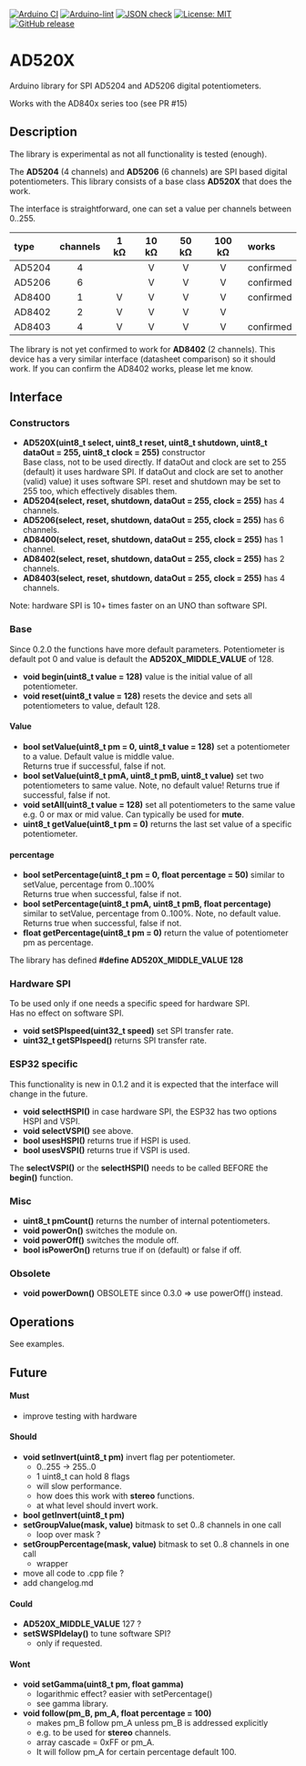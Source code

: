 
[![Arduino CI](https://github.com/RobTillaart/AD520X/workflows/Arduino%20CI/badge.svg)](https://github.com/marketplace/actions/arduino_ci)
[![Arduino-lint](https://github.com/RobTillaart/AD520X/actions/workflows/arduino-lint.yml/badge.svg)](https://github.com/RobTillaart/AD520X/actions/workflows/arduino-lint.yml)
[![JSON check](https://github.com/RobTillaart/AD520X/actions/workflows/jsoncheck.yml/badge.svg)](https://github.com/RobTillaart/AD520X/actions/workflows/jsoncheck.yml)
[![License: MIT](https://img.shields.io/badge/license-MIT-green.svg)](https://github.com/RobTillaart/AD520X/blob/master/LICENSE)
[![GitHub release](https://img.shields.io/github/release/RobTillaart/AD520X.svg?maxAge=3600)](https://github.com/RobTillaart/AD520X/releases)


# AD520X

Arduino library for SPI AD5204 and AD5206 digital potentiometers.

Works with the AD840x series too (see PR #15)


## Description

The library is experimental as not all functionality is tested (enough).

The **AD5204** (4 channels) and **AD5206** (6 channels) are SPI based digital potentiometers.
This library consists of a base class **AD520X** that does the work.

The interface is straightforward, one can set a value per channels between 0..255.

|  type    |  channels  |  1 kΩ | 10 kΩ | 50 kΩ | 100 kΩ |  works    |
|:---------|:----------:|:-----:|:-----:|:-----:|:------:|:----------|
|  AD5204  |    4       |       |   V   |   V   |   V    | confirmed |
|  AD5206  |    6       |       |   V   |   V   |   V    | confirmed |
|  AD8400  |    1       |   V   |   V   |   V   |   V    | confirmed |
|  AD8402  |    2       |   V   |   V   |   V   |   V    |
|  AD8403  |    4       |   V   |   V   |   V   |   V    | confirmed |  see PR #15

The library is not yet confirmed to work for **AD8402** (2 channels).
This device has  a very similar interface (datasheet comparison) so it should work. If you can confirm the AD8402 works, please let me know.


## Interface


### Constructors

- **AD520X(uint8_t select, uint8_t reset, uint8_t shutdown, uint8_t dataOut = 255, uint8_t clock = 255)** constructor  
Base class, not to be used directly.
If dataOut and clock are set to 255 (default) it uses hardware SPI. 
If dataOut and clock are set to another (valid) value) it uses software SPI.
reset and shutdown may be set to 255 too, which effectively disables them.  
- **AD5204(select, reset, shutdown, dataOut = 255, clock = 255)** has 4 channels.
- **AD5206(select, reset, shutdown, dataOut = 255, clock = 255)** has 6 channels.
- **AD8400(select, reset, shutdown, dataOut = 255, clock = 255)** has 1 channel.
- **AD8402(select, reset, shutdown, dataOut = 255, clock = 255)** has 2 channels.
- **AD8403(select, reset, shutdown, dataOut = 255, clock = 255)** has 4 channels.

Note: hardware SPI is 10+ times faster on an UNO than software SPI. 


### Base

Since 0.2.0 the functions have more default parameters. Potentiometer is default pot 0 
and value is default the **AD520X_MIDDLE_VALUE** of 128.

- **void begin(uint8_t value = 128)** value is the initial value of all potentiometer.
- **void reset(uint8_t value = 128)** resets the device and sets all potentiometers to value, default 128.

#### Value

- **bool setValue(uint8_t pm = 0, uint8_t value = 128)** set a potentiometer to a value. 
Default value is middle value.  
Returns true if successful, false if not.
- **bool setValue(uint8_t pmA, uint8_t pmB, uint8_t value)** set two potentiometers to same value.
Note, no default value!
Returns true if successful, false if not.
- **void setAll(uint8_t value = 128)** set all potentiometers to the same value e.g. 0 or max or mid value.
Can typically be used for **mute**.
- **uint8_t getValue(uint8_t pm = 0)** returns the last set value of a specific potentiometer.


#### percentage

- **bool setPercentage(uint8_t pm = 0, float percentage = 50)** similar to setValue, percentage from 0..100%  
Returns true when successful, false if not.
- **bool setPercentage(uint8_t pmA, uint8_t pmB, float percentage)** similar to setValue, percentage from 0..100%.
Note, no default value.
Returns true when successful, false if not.
- **float getPercentage(uint8_t pm = 0)** return the value of potentiometer pm as percentage.


The library has defined **#define AD520X_MIDDLE_VALUE  128**


### Hardware SPI

To be used only if one needs a specific speed for hardware SPI.  
Has no effect on software SPI.

- **void setSPIspeed(uint32_t speed)** set SPI transfer rate.
- **uint32_t getSPIspeed()** returns SPI transfer rate.


### ESP32 specific

This functionality is new in 0.1.2 and it is expected that the interface will change
in the future. 

- **void selectHSPI()** in case hardware SPI, the ESP32 has two options HSPI and VSPI.
- **void selectVSPI()** see above.
- **bool usesHSPI()** returns true if HSPI is used.
- **bool usesVSPI()** returns true if VSPI is used.

The **selectVSPI()** or the **selectHSPI()** needs to be called BEFORE the **begin()** function.


### Misc

- **uint8_t pmCount()** returns the number of internal potentiometers.
- **void powerOn()** switches the module on.
- **void powerOff()** switches the module off.
- **bool isPowerOn()** returns true if on (default) or false if off.


### Obsolete

- **void powerDown()** OBSOLETE since 0.3.0 => use powerOff() instead.


## Operations

See examples.


## Future

#### Must

- improve testing with hardware

#### Should

- **void setInvert(uint8_t pm)** invert flag per potentiometer.
   - 0..255 -> 255..0
   - 1 uint8_t can hold 8 flags
   - will slow performance.
   - how does this work with **stereo** functions.
   - at what level should invert work.
- **bool getInvert(uint8_t pm)**
- **setGroupValue(mask, value)** bitmask to set 0..8 channels in one call
  - loop over mask ?
- **setGroupPercentage(mask, value)** bitmask to set 0..8 channels in one call
  - wrapper
- move all code to .cpp file ?
- add changelog.md

#### Could

- **AD520X_MIDDLE_VALUE** 127 ?
- **setSWSPIdelay()** to tune software SPI?
  - only if requested.

#### Wont

- **void setGamma(uint8_t pm, float gamma)**
  - logarithmic effect? easier with setPercentage()
  - see gamma library.
- **void follow(pm_B, pm_A, float percentage = 100)**
  - makes pm_B follow pm_A unless pm_B is addressed explicitly
  - e.g. to be used for **stereo** channels.
  - array cascade = 0xFF or pm_A.
  - It will follow pm_A for certain percentage default 100.

